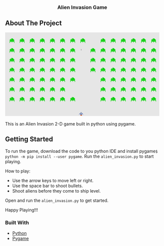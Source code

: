 <div align="center">


  <h3 align="center">Alien Invasion Game</h3>

</div>


<!-- ABOUT THE PROJECT -->
## About The Project

![Product Name Screen Shot](https://github.com/saitejas-janjur/Alien_Invasion_Game/blob/main/images/Game_demo.PNG)

This is an Alien Invasion 2-D game built in python using pygame.  
<!-- GETTING STARTED -->
## Getting Started

To run the game, download the code to you python IDE and install pygame`$ python -m pip install --user pygame`. 
Run the `alien_invasion.py` to start playing. 

How to play:
* Use the arrow keys to move left or right.
* Use the space bar to shoot bullets.
* Shoot aliens before they come to ship level. 

Open and run the `alien_invasion.py` to get started.

Happy Playing!!!

### Built With
* [Python](https://www.python.org/)
* [Pygame](https://www.pygame.org/news)





